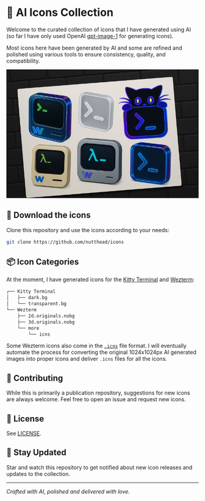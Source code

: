 # 🎨 AI Icons Collection

Welcome to the curated collection of icons that I have generated using AI (so far I have only used OpenAI [gpt-image-1](https://platform.openai.com/docs/models/gpt-image-1) for generating icons).

Most icons here have been generated by AI and some are refined and polished using various tools to ensure consistency, quality, and compatibility.
 
![Nutthead Icons](hero-image.jpg)

## 🚀 Download the icons

Clone this repository and use the icons according to your needs:
```bash
git clone https://github.com/nutthead/icons
```

## 📦 Icon Categories

At the moment, I have generated icons for the [Kitty Terminal](https://sw.kovidgoyal.net/kitty/) and [Wezterm](https://wezterm.org/index.html):
```text
┌── Kitty Terminal
│   ├── dark.bg
│   └── transparent.bg
└── Wezterm
    ├── 2d.originals.nobg
    ├── 3d.originals.nobg
    └── more
        └── icns
```

Some Wezterm icons also come in the [`.icns`](https://en.wikipedia.org/wiki/Apple_Icon_Image_format) file format. I will eventually automate the process for converting the original 1024x1024px AI generated images into proper icons and deliver `.icns` files for all the icons.

## 🤝 Contributing

While this is primarily a publication repository, suggestions for new icons are always welcome. Feel free to open an issue and request new icons.

## 📄 License

See [LICENSE](LICENSE).

## 🌟 Stay Updated

Star and watch this repository to get notified about new icon releases and updates to the collection.

---

_Crafted with AI, polished and delivered with love._
